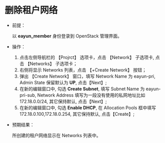 # 删除租户网络

* 前提：

  以 **eayun_member** 身份登录到 OpenStack 管理界面。

* 操作：

  1. 点击左侧导航栏的 【Projrct】 选项卡，点击 【Network】 子选项卡, 点击 【Networks】 子选项卡；
  1. 右侧将显示 Networks 列表，点击 【+Create Network】 按钮；
  1. 弹出 【Create Network】 窗口，填写 Network Name 为 eayun-pri, Admin State 保留默认为 **UP**, 点击【Next】;
  1. 在新的编辑窗口中, 勾选 **Create Subnet**, 填写 Subnet Name 为 eayun-pri-sub, Network Address 填写为一段没有使用的私网地址比如 172.18.0.0/24, 其它保持默认, 点击【Next】;
  1. 在新的编辑窗口中, 勾选 **Enable DHCP**, 在 Allocation Pools 框中填写 172.18.0.100,172.18.0.254, 其它保持默认, 点击【Create】;

* 预期结果：

  所创建的租户网络显示在 Networks 列表中。
